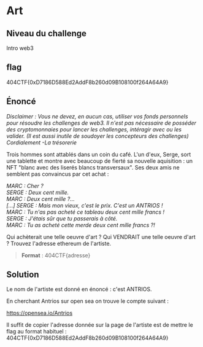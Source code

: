 # Art

## Niveau du challenge

Intro web3

## flag

404CTF{0xD7186D588Ed2AddF8b260d09B108100f264A64A9}

## Énoncé

*Disclaimer : Vous ne devez, en aucun cas, utiliser vos fonds personnels pour résoudre les challenges de web3. Il n'est pas nécessaire de posséder des cryptomonnaies pour lancer les challenges, intéragir avec ou les valider. (Il est aussi inutile de soudoyer les concepteurs des challenges) Cordialement -La trésorerie* 

Trois hommes sont attablés dans un coin du café. L'un d'eux, Serge, sort une tablette et montre avec beaucoup de fierté sa nouvelle aquisition : un NFT "blanc avec des liserés blancs transversaux".
Ses deux amis ne semblent pas convaincus par cet achat : 

*MARC : Cher ?  
SERGE : Deux cent mille.  
MARC : Deux cent mille ?...  
[...]
SERGE : Mais mon vieux, c'est le prix. C'est un ANTRIOS !  
MARC : Tu n'as pas acheté ce tableau deux cent mille francs !  
SERGE : J'étais sûr que tu passerais à côté.  
MARC : Tu as acheté cette merde deux cent mille francs ?!*

Qui achèterait une telle oeuvre d'art ? Qui VENDRAIT une telle oeuvre d'art ?
Trouvez l'adresse ethereum de  l'artiste.

> **Format** : 404CTF{adresse}

## Solution

Le nom de l'artiste est donné en énoncé : c'est ANTRIOS.

En cherchant Antrios sur open sea on trouve le compte suivant :

https://opensea.io/Antrios

Il suffit de copier l'adresse donnée sur la page de l'artiste est de mettre le flag au format habituel : 404CTF{0xD7186D588Ed2AddF8b260d09B108100f264A64A9}


